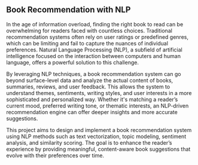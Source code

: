 ## Book Recommendation with NLP
In the age of information overload, finding the right book to read can be overwhelming for readers faced with countless choices. Traditional recommendation systems often rely on user ratings or predefined genres, which can be limiting and fail to capture the nuances of individual preferences. Natural Language Processing (NLP), a subfield of artificial intelligence focused on the interaction between computers and human language, offers a powerful solution to this challenge.

By leveraging NLP techniques, a book recommendation system can go beyond surface-level data and analyze the actual content of books, summaries, reviews, and user feedback. This allows the system to understand themes, sentiments, writing styles, and user interests in a more sophisticated and personalized way. Whether it's matching a reader’s current mood, preferred writing tone, or thematic interests, an NLP-driven recommendation engine can offer deeper insights and more accurate suggestions.

This project aims to design and implement a book recommendation system using NLP methods such as text vectorization, topic modeling, sentiment analysis, and similarity scoring. The goal is to enhance the reader’s experience by providing meaningful, content-aware book suggestions that evolve with their preferences over time.
